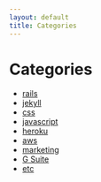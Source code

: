 ```yaml
---
layout: default
title: Categories
---
```


<div class="post">
	<h1 class="pageTitle">Categories</h1>
	<ul>
		<li><a href="./rails">rails</a></li>
		<li><a href="./jekyll">jekyll</a></li>
		<li><a href="./css">css</a></li>
		<li><a href="./javascript">javascript</a></li>
		<li><a href="./heroku">heroku</a></li>
		<li><a href="./aws">aws</a></li>
		<li><a href="./marketing">marketing</a></li>
		<li><a href="./gsuite">G Suite</a></li>
		<li><a href="./etc">etc</a></li>
	</ul>
</div>
